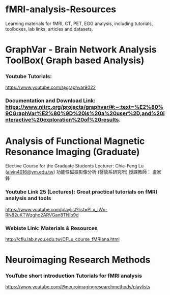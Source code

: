 # fMRI-analysis-Resources
Learning materials for fMRI, CT, PET, EGG analysis, including tutorials, toolboxes, lab links, articles and datasets.

# GraphVar - Brain Network Analysis ToolBox( Graph based Analysis)

### Youtube Tutorials: 
https://www.youtube.com/@graphvar9022

### Documentation and Download Link: https://www.nitrc.org/projects/graphvar/#:~:text=%E2%80%9CGraphVar%E2%80%9D%20is%20a%20user%2D,and%20interactive%20exploration%20of%20results.



# Analysis of Functional Magnetic Resonance Imaging (Graduate)
 Elective Course for the Graduate Students
Lecturer: Chia-Feng Lu (alvin4016@ym.edu.tw)
功能性磁振影像分析 (醫放系研究所)
授課教師： 盧家鋒

### Youtube Link 25 (Lectures): Great practical tutorials on fMRI analysis and tools
https://www.youtube.com/playlist?list=PLx_IWc-RN82uKTWzgho2ARVGan8TNlb9d

### Webiste Link: Materials & Resources
http://cflu.lab.nycu.edu.tw/CFLu_course_fMRIana.html

# Neuroimaging Research Methods

### YouTube short introduction Tutorials for fMRI analysis
https://www.youtube.com/@neuroimagingresearchmethods/playlists
